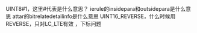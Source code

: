UINT8#1，这里#代表是什么意思？
ierule的insidepara和outsidepara是什么意思
attar的bitrelatedetailinfo是什么意思
UINT16_REVERSE，什么时候用REVERSE，只对LC_LTE有效
<ierule equalrule="i740[Inter_frequency_measurement_parameter.Inter_freq_info_ast[Inter_frequency_measurement_parameter.Inter_freq_num].inter_freq_neigh_cell_num]=Inter_frequency_measurement_parameter.Inter_freq_info_ast[x].inter_freq_neigh_cell_info_list_ast[y].phy_cell_id" iemax="32"/>，下标问题
